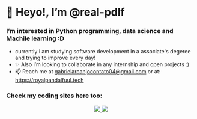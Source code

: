 # 👋 Heyo!, I’m @real-pdlf
### I’m interested in Python programming, data science and Machile learning :D
- currently i am studying software development in a associate's degeree and trying to improve every day!
- ✨ Also I’m looking to collaborate in any internship and open projects :)
- 📫 Reach me at gabrielarcanjocontato04@gmail.com or at: https://royalpandalfuul.tech

<!--
<div align='center'>
  <a></a>
    <img height="180em" src="https://github-readme-stats.vercel.app/api?username=RoyalPandalfuul&show_icons=true&theme=tokyonight">
    <img height="180em" src="https://github-readme-stats.vercel.app/api/top-langs/?username=RoyalPandalfuul&layout=compact&theme=tokyonight">
  <a></a>
</div>
-->
### Check my coding sites here too:
<div align='center'>
  <a target="_blank" href="https://www.codewars.com/users/Royal%20Pandalfuul">
    <img src="https://img.shields.io/badge/Codewars-B1361E?style=for-the-badge&logo=Codewars&logoColor=white">
  </a>
  <a target="_blank" href="https://www.codingame.com/profile/77de2a9a366d5acbeb77068d03037f198717184">
    <img src="https://img.shields.io/badge/CodinGame-F2BB13?style=for-the-badge&logo=codingame&logoColor=white">
  </a>
</div>
